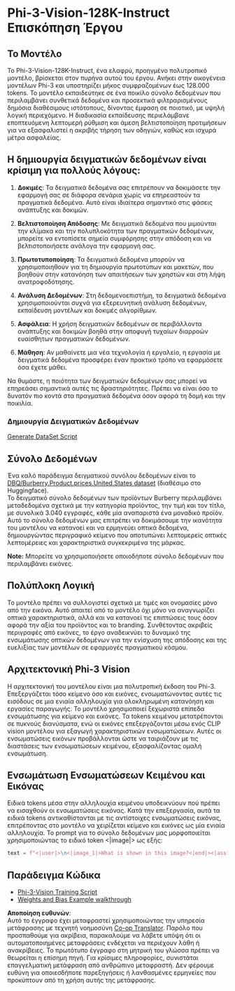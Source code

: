<!--
CO_OP_TRANSLATOR_METADATA:
{
  "original_hash": "e0a07fd2a30fe2af30b1373df207a5bf",
  "translation_date": "2025-05-09T21:47:36+00:00",
  "source_file": "md/03.FineTuning/FineTuning_Phi-3-visionWandB.md",
  "language_code": "el"
}
-->
# Phi-3-Vision-128K-Instruct Επισκόπηση Έργου

## Το Μοντέλο

Το Phi-3-Vision-128K-Instruct, ένα ελαφρύ, προηγμένο πολυτροπικό μοντέλο, βρίσκεται στον πυρήνα αυτού του έργου. Ανήκει στην οικογένεια μοντέλων Phi-3 και υποστηρίζει μήκος συμφραζομένων έως 128.000 tokens. Το μοντέλο εκπαιδεύτηκε σε ένα ποικίλο σύνολο δεδομένων που περιλαμβάνει συνθετικά δεδομένα και προσεκτικά φιλτραρισμένους δημόσια διαθέσιμους ιστότοπους, δίνοντας έμφαση σε ποιοτικό, με υψηλή λογική περιεχόμενο. Η διαδικασία εκπαίδευσης περιελάμβανε εποπτευόμενη λεπτομερή ρύθμιση και άμεση βελτιστοποίηση προτιμήσεων για να εξασφαλιστεί η ακριβής τήρηση των οδηγιών, καθώς και ισχυρά μέτρα ασφαλείας.

## Η δημιουργία δειγματικών δεδομένων είναι κρίσιμη για πολλούς λόγους:

1. **Δοκιμές**: Τα δειγματικά δεδομένα σας επιτρέπουν να δοκιμάσετε την εφαρμογή σας σε διάφορα σενάρια χωρίς να επηρεαστούν τα πραγματικά δεδομένα. Αυτό είναι ιδιαίτερα σημαντικό στις φάσεις ανάπτυξης και δοκιμών.

2. **Βελτιστοποίηση Απόδοσης**: Με δειγματικά δεδομένα που μιμούνται την κλίμακα και την πολυπλοκότητα των πραγματικών δεδομένων, μπορείτε να εντοπίσετε σημεία συμφόρησης στην απόδοση και να βελτιστοποιήσετε ανάλογα την εφαρμογή σας.

3. **Πρωτοτυποποίηση**: Τα δειγματικά δεδομένα μπορούν να χρησιμοποιηθούν για τη δημιουργία πρωτοτύπων και μακετών, που βοηθούν στην κατανόηση των απαιτήσεων των χρηστών και στη λήψη ανατροφοδότησης.

4. **Ανάλυση Δεδομένων**: Στη δεδομενοεπιστήμη, τα δειγματικά δεδομένα χρησιμοποιούνται συχνά για εξερευνητική ανάλυση δεδομένων, εκπαίδευση μοντέλων και δοκιμές αλγορίθμων.

5. **Ασφάλεια**: Η χρήση δειγματικών δεδομένων σε περιβάλλοντα ανάπτυξης και δοκιμών βοηθά στην αποφυγή τυχαίων διαρροών ευαίσθητων πραγματικών δεδομένων.

6. **Μάθηση**: Αν μαθαίνετε μια νέα τεχνολογία ή εργαλείο, η εργασία με δειγματικά δεδομένα προσφέρει έναν πρακτικό τρόπο να εφαρμόσετε όσα έχετε μάθει.

Να θυμάστε, η ποιότητα των δειγματικών δεδομένων σας μπορεί να επηρεάσει σημαντικά αυτές τις δραστηριότητες. Πρέπει να είναι όσο το δυνατόν πιο κοντά στα πραγματικά δεδομένα όσον αφορά τη δομή και την ποικιλία.

### Δημιουργία Δειγματικών Δεδομένων
[Generate DataSet Script](./CreatingSampleData.md)

## Σύνολο Δεδομένων

Ένα καλό παράδειγμα δειγματικού συνόλου δεδομένων είναι το [DBQ/Burberry.Product.prices.United.States dataset](https://huggingface.co/datasets/DBQ/Burberry.Product.prices.United.States) (διαθέσιμο στο Huggingface).  
Το δειγματικό σύνολο δεδομένων των προϊόντων Burberry περιλαμβάνει μεταδεδομένα σχετικά με την κατηγορία προϊόντος, την τιμή και τον τίτλο, με συνολικά 3.040 εγγραφές, κάθε μία αναπαριστά ένα μοναδικό προϊόν. Αυτό το σύνολο δεδομένων μας επιτρέπει να δοκιμάσουμε την ικανότητα του μοντέλου να κατανοεί και να ερμηνεύει οπτικά δεδομένα, δημιουργώντας περιγραφικό κείμενο που αποτυπώνει λεπτομερείς οπτικές λεπτομέρειες και χαρακτηριστικά συγκεκριμένα της μάρκας.

**Note:** Μπορείτε να χρησιμοποιήσετε οποιοδήποτε σύνολο δεδομένων που περιλαμβάνει εικόνες.

## Πολύπλοκη Λογική

Το μοντέλο πρέπει να συλλογιστεί σχετικά με τιμές και ονομασίες μόνο από την εικόνα. Αυτό απαιτεί από το μοντέλο όχι μόνο να αναγνωρίζει οπτικά χαρακτηριστικά, αλλά και να κατανοεί τις επιπτώσεις τους όσον αφορά την αξία του προϊόντος και το branding. Συνθέτοντας ακριβείς περιγραφές από εικόνες, το έργο αναδεικνύει το δυναμικό της ενσωμάτωσης οπτικών δεδομένων για την ενίσχυση της απόδοσης και της ευελιξίας των μοντέλων σε εφαρμογές πραγματικού κόσμου.

## Αρχιτεκτονική Phi-3 Vision

Η αρχιτεκτονική του μοντέλου είναι μια πολυτροπική έκδοση του Phi-3. Επεξεργάζεται τόσο κείμενο όσο και εικόνες, ενσωματώνοντας αυτές τις εισόδους σε μια ενιαία αλληλουχία για ολοκληρωμένη κατανόηση και εργασίες παραγωγής. Το μοντέλο χρησιμοποιεί ξεχωριστά επίπεδα ενσωμάτωσης για κείμενο και εικόνες. Τα tokens κειμένου μετατρέπονται σε πυκνούς διανύσματα, ενώ οι εικόνες επεξεργάζονται μέσω ενός CLIP vision μοντέλου για εξαγωγή χαρακτηριστικών ενσωματώσεων. Αυτές οι ενσωματώσεις εικόνων προβάλλονται ώστε να ταιριάζουν με τις διαστάσεις των ενσωματώσεων κειμένου, εξασφαλίζοντας ομαλή ενσωμάτωση.

## Ενσωμάτωση Ενσωματώσεων Κειμένου και Εικόνας

Ειδικά tokens μέσα στην αλληλουχία κειμένου υποδεικνύουν πού πρέπει να εισαχθούν οι ενσωματώσεις εικόνας. Κατά την επεξεργασία, αυτά τα ειδικά tokens αντικαθίστανται με τις αντίστοιχες ενσωματώσεις εικόνας, επιτρέποντας στο μοντέλο να χειρίζεται κείμενο και εικόνες ως μία ενιαία αλληλουχία. Το prompt για το σύνολο δεδομένων μας μορφοποιείται χρησιμοποιώντας το ειδικό token <|image|> ως εξής:

```python
text = f"<|user|>\n<|image_1|>What is shown in this image?<|end|><|assistant|>\nProduct: {row['title']}, Category: {row['category3_code']}, Full Price: {row['full_price']}<|end|>"
```

## Παράδειγμα Κώδικα
- [Phi-3-Vision Training Script](../../../../code/03.Finetuning/Phi-3-vision-Trainingscript.py)
- [Weights and Bias Example walkthrough](https://wandb.ai/byyoung3/mlnews3/reports/How-to-fine-tune-Phi-3-vision-on-a-custom-dataset--Vmlldzo4MTEzMTg3)

**Αποποίηση ευθυνών**:  
Αυτό το έγγραφο έχει μεταφραστεί χρησιμοποιώντας την υπηρεσία μετάφρασης με τεχνητή νοημοσύνη [Co-op Translator](https://github.com/Azure/co-op-translator). Παρόλο που προσπαθούμε για ακρίβεια, παρακαλούμε να λάβετε υπόψη ότι οι αυτοματοποιημένες μεταφράσεις ενδέχεται να περιέχουν λάθη ή ανακρίβειες. Το πρωτότυπο έγγραφο στη μητρική του γλώσσα πρέπει να θεωρείται η επίσημη πηγή. Για κρίσιμες πληροφορίες, συνιστάται επαγγελματική μετάφραση από ανθρώπινο μεταφραστή. Δεν φέρουμε ευθύνη για οποιεσδήποτε παρεξηγήσεις ή λανθασμένες ερμηνείες που προκύπτουν από τη χρήση αυτής της μετάφρασης.